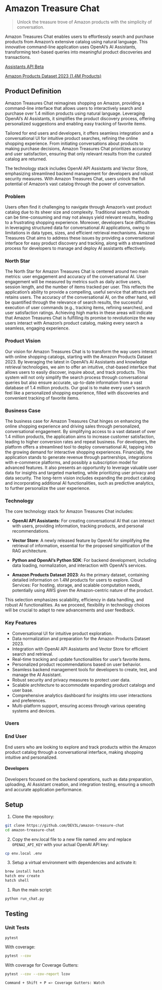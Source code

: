 # Amazon Treasure Chat

> Unlock the treasure trove of Amazon products with the simplicity of conversation.

Amazon Treasures Chat enables users to effortlessly search and purchase products from Amazon’s extensive catalog using natural language. This innovative command-line application uses OpenAI’s AI Assistants, transforming text-based queries into meaningful product discoveries and transactions.

[Assistants API Beta](https://platform.openai.com/docs/assistants/overview)

[Amazon Products Dataset 2023 (1.4M Products)](https://www.kaggle.com/datasets/asaniczka/amazon-products-dataset-2023-1-4m-products/code)

## Product Definition

Amazon Treasures Chat reimagines shopping on Amazon, providing a command-line interface that allows users to interactively search and purchase over 1.4 million products using natural language. Leveraging OpenAI’s AI Assistants, it simplifies the product discovery process, offering personalized suggestions and enabling easy tracking of favorite items.

Tailored for end users and developers, it offers seamless integration and a conversational UI for intuitive product searches, refining the online shopping experience. From initiating conversations about products to making purchase decisions, Amazon Treasures Chat prioritizes accuracy and user satisfaction, ensuring that only relevant results from the curated catalog are returned.

The technology stack includes OpenAI API Assistants and Vector Store, emphasizing streamlined backend management for developers and robust security measures. With Amazon Treasures Chat, users unlock the full potential of Amazon’s vast catalog through the power of conversation.

### Problem

Users often find it challenging to navigate through Amazon’s vast product catalog due to its sheer size and complexity. Traditional search methods can be time-consuming and may not always yield relevant results, leading to a frustrating shopping experience. Moreover, developers face difficulties in leveraging structured data for conversational AI applications, owing to limitations in data types, sizes, and efficient retrieval mechanisms. Amazon Treasures Chat aims to address these issues by providing a conversational interface for easy product discovery and tracking, along with a streamlined process for developers to manage and deploy AI assistants effectively.

### North Star

The North Star for Amazon Treasures Chat is centered around two main metrics: user engagement and accuracy of the conversational AI. User engagement will be measured by metrics such as daily active users, session length, and the number of items tracked per user. This reflects the application’s ability to provide a compelling, useful service that attracts and retains users. The accuracy of the conversational AI, on the other hand, will be quantified through the relevance of search results, the successful execution of user commands (e.g., tracking items, refining searches), and user satisfaction ratings. Achieving high marks in these areas will indicate that Amazon Treasures Chat is fulfilling its promise to revolutionize the way users interact with Amazon’s product catalog, making every search a seamless, engaging experience.

### Product Vision

Our vision for Amazon Treasures Chat is to transform the way users interact with online shopping catalogs, starting with the Amazon Products Dataset 2023. By leveraging the latest in OpenAI’s AI Assistants and knowledge retrieval technologies, we aim to offer an intuitive, chat-based interface that allows users to easily discover, inquire about, and track products. This system will not only simplify the search process through conversational queries but also ensure accurate, up-to-date information from a vast database of 1.4 million products. Our goal is to make every user’s search feel like a personalized shopping experience, filled with discoveries and convenient tracking of favorite items.

### Business Case

The business case for Amazon Treasures Chat hinges on enhancing the online shopping experience and driving sales through personalized, conversational engagement. By simplifying access to a vast dataset of over 1.4 million products, the application aims to increase customer satisfaction, leading to higher conversion rates and repeat business. For developers, the platform offers a streamlined tool to deploy conversational AI, tapping into the growing demand for interactive shopping experiences. Financially, the application stands to generate revenue through partnerships, integrations with e-commerce platforms, and possibly a subscription model for advanced features. It also presents an opportunity to leverage valuable user data for insights and targeted marketing, while prioritizing user privacy and data security. The long-term vision includes expanding the product catalog and incorporating additional AI functionalities, such as predictive analytics, to further personalize the user experience.

### Technology

The core technology stack for Amazon Treasures Chat includes:

- **OpenAI API Assistants**: For creating conversational AI that can interact with users, providing information, tracking products, and personal recommendations.

- **Vector Store**: A newly released feature by OpenAI for simplifying the retrieval of information, essential for the proposed simplification of the RAG architecture.

- **Python and OpenAI’s Python SDK**: For backend development, including data loading, normalization, and interaction with OpenAI’s services.

- **Amazon Products Dataset 2023**: As the primary dataset, containing detailed information on 1.4M products for users to explore.
  Cloud Services: For hosting, storage, and scalable computation needs, potentially using AWS given the Amazon-centric nature of the product.

This selection emphasizes scalability, efficiency in data handling, and robust AI functionalities. As we proceed, flexibility in technology choices will be crucial to adapt to new advancements and user feedback.

### Key Features

- Conversational UI for intuitive product exploration.
- Data normalization and preparation for the Amazon Products Dataset 2023.
- Integration with OpenAI API Assistants and Vector Store for efficient search and retrieval.
- Real-time tracking and update functionalities for user’s favorite items.
- Personalized product recommendations based on user behavior.
- Seamless backend management tools for developers to create, test, and manage the AI Assistant.
- Robust security and privacy measures to protect user data.
- Scalable architecture to accommodate expanding product catalogs and user base.
- Comprehensive analytics dashboard for insights into user interactions and preferences.
- Multi-platform support, ensuring access through various operating systems and devices.

### Users

### End User

End users who are looking to explore and track products within the Amazon product catalog through a conversational interface, making shopping intuitive and personalized.

#### Developers

Developers focused on the backend operations, such as data preparation, uploading, AI Assistant creation, and integration testing, ensuring a smooth and accurate application performance.

## Setup

1. Clone the repository:

```bash
git clone https://github.com/DEV3L/amazon-treasure-chat
cd amazon-treasure-chat
```

2. Copy the env.local file to a new file named .env and replace `OPENAI_API_KEY` with your actual OpenAI API key:

```bash
cp env.local .env
```

3. Setup a virtual environment with dependencies and activate it:

```bash
brew install hatch
hatch env create
hatch shell
```

1. Run the main script:

```bash
python run_chat.py
```

## Testing

### Unit Tests

```bash
pytest
```

With coverage:

```bash
pytest --cov
```

With coverage for Coverage Gutters:

```bash
pytest --cov --cov-report lcov

Command + Shift + P => Coverage Gutters: Watch
```
